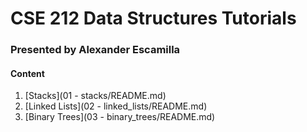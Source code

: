 # CSE 212 Data Structures Tutorials
### Presented by Alexander Escamilla

#### Content

1. [Stacks](01 - stacks/README.md)
1. [Linked Lists](02 - linked_lists/README.md)
1. [Binary Trees](03 - binary_trees/README.md)
